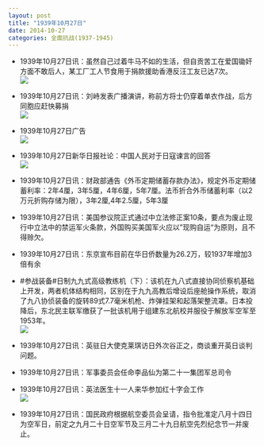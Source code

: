 ```yaml
---
layout: post
title: "1939年10月27日"
date: 2014-10-27
categories: 全面抗战(1937-1945)
---
```


<meta name="referrer" content="no-referrer" />

- 1939年10月27日讯：虽然自己过着牛马不如的生活，但自贡苦工在爱国锄奸方面不敢后人，某工厂工人节食用于捐款援助香港反汪工友已达7次。 <br/><img src="https://ww4.sinaimg.cn/large/aca367d8jw1elq4hkcbigj20xu0ipn2j.jpg" />

- 1939年10月27日讯：刘峙发表广播演讲，称前方将士仍穿着单衣作战，后方同胞应赶快募捐  <br/><img src="https://ww1.sinaimg.cn/large/aca367d8jw1elq2qx86r4j207i0ck3z6.jpg" />

- 1939年10月27日广告 <br/><img src="https://ww3.sinaimg.cn/large/aca367d8jw1elq10ibh00j20dr0ifmz9.jpg" />

- 1939年10月27日新华日报社论：中国人民对于日寇谏言的回答 <br/><img src="https://ww1.sinaimg.cn/large/aca367d8jw1elpzaokmvlj211l0h90z1.jpg" />

- 1939年10月27日讯：财政部通告《外币定期储蓄存款办法》，规定外币定期储蓄利率：2年4厘，3年5厘，4年6厘，5年7厘。法币折合外币储蓄利率（以2万元折购存储为限），3年2厘,4年2.5厘，5年3厘 

- 1939年10月27日讯：美国参议院正式通过中立法修正案10条，要点为废止现行中立法中的禁运军火条款，外国购买美国军火应以”现购自运“为原则，且不得赊欠。 

- 1939年10月27日讯：东京宣布目前在华日侨数量为26.2万，较1937年增加3倍有余 

- #参战装备#日制九九式高级教练机（下）：该机在九八式直接协同侦察机基础上开发，两者机体结构相同，区别在于九九高教后增设后座舱操作系统，取消了九八协侦装备的旋转89式7.7毫米机枪、炸弹挂架和起落架整流罩。日本投降后，东北民主联军缴获了一批该机用于组建东北航校并服役于解放军空军至1953年。 <br/><img src="https://ww2.sinaimg.cn/large/aca367d8jw1elphiu8wjhj20dw0ldgot.jpg" />

- 1939年10月27日讯：英驻日大使克莱琪访日外次谷正之，商谈重开英日谈判问题。 

- 1939年10月27日讯：军事委员会任命李品仙为第二十一集团军总司令 

- 1939年10月27日讯：英法医生十一人来华参加红十字会工作 <br/><img src="https://ww4.sinaimg.cn/large/aca367d8jw1elpd6hvgpzj204w0be0t0.jpg" />

- 1939年10月27日讯：国民政府根据航空委员会呈请，指令批准定八月十四日为空军日，前定之九月二十日空军节及三月二十九日航空先烈纪念节一并废止。 

